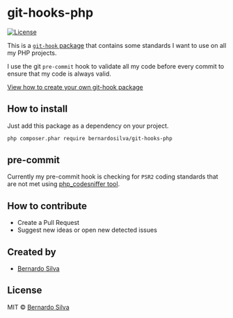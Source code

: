 # git-hooks-php


[![License](https://img.shields.io/packagist/l/bernardosilva/git-hooks-php.svg)](https://packagist.org/packages/bernardosilva/git-hooks-php)

This is a [`git-hook` package](https://github.com/BernardoSilva/git-hooks-installer-plugin#git-hook-package) that contains some standards I want to use on all my PHP projects.

I use the git `pre-commit` hook to validate all my code before every commit to ensure
that my code is always valid.

[View how to create your own git-hook package](https://github.com/BernardoSilva/git-hooks-installer-plugin#how-to-create-my-git-hook-packages)

## How to install

Just add this package as a dependency on your project.

```sh
php composer.phar require bernardosilva/git-hooks-php
```

## pre-commit

Currently my pre-commit hook is checking for `PSR2` coding standards
that are not met using [php_codesniffer tool](https://github.com/squizlabs/php_codesniffer).


## How to contribute

* Create a Pull Request
* Suggest new ideas or open new detected issues

## Created by

* [Bernardo Silva](https://www.bernardosilva.com)

## License

MIT © [Bernardo Silva](https://www.bernardosilva.com)